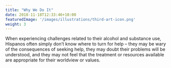 ```yaml
---
title: "Why We Do It"
date: 2018-11-18T12:33:46+10:00
featuredImage: '/images/illustrations/third-art-icon.png'
weight: 3
---
```


When experiencing challenges related to their alcohol and substance use, Hispanos often simply don’t know where to turn for help – they may be wary of the consequences of seeking help, they may doubt their problems will be understood, and they may not feel that the treatment or resources available are appropriate for their worldview or values.
